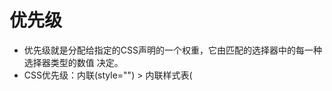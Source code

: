 # 优先级
- 优先级就是分配给指定的CSS声明的一个权重，它由匹配的选择器中的每一种选择器类型的数值 决定。
- CSS优先级：内联(style="") > 内联样式表(<style>) | 外链样式表(<link>) > 浏览器缺省
注：内联样式表和外链样式表取决于定义的位置顺序。

选择器优先级：ID选择器 > 类选择器 | 属性选择器 | 伪类选择器 > 元素选择器
注：例外的 !important: 当在一个样式声明中使用一个!important 规则时，此声明将覆盖任何其他声明


# 案例
- 精确度
浏览器从右到左进行查找的好处是为了尽早过滤掉一些无关的样式规则和元素

- !important
!important会提升优先级，可以说是优先级最高。

- 同类型
例子：
.class3 {color: blue}   
.class1 {color: green;}    
.class2 {color: red;}   
<span class="class1 class2 class3"> 我是红色，class2生效</span>
三个相同的class类型，最后生效的是样式表中定义最后的，而不是class中定义最后的 

- 无视DOM树中的距离
例子：
body h1 {   
  color: green;  
}  
div h1 {   
  color: red;  
}  
html h1 {   
  color: purple;  
}   
<div>   
  <h1>Here is a title!</h1>  
</div>
标签选择器这种后代选择器的形式来定义样式，最终显示的是样式中最后定义的

- :not()
:not 否定伪类在优先级计算中不会被看作是伪类，而是当作普通选择器来处理


# 总结
-  import > 内联(<class="xx" style="xxx") > id > class = 伪类 = 属性 > 标签选中 = 伪元素 > 通配符(*) > 继承
- 样式表的元素选择器选择越精确，则其中的样式优先级越高
- 对于相同类型选择器制定的样式，在样式表文件中，越靠后的优先级越高
- 特殊的!important会覆盖前面所有的声明

